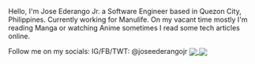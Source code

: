 Hello, I'm Jose Ederango Jr. a Software Engineer based in Quezon City, Philippines. Currently working for Manulife. On my vacant time mostly I'm reading Manga or watching Anime sometimes I read some tech articles online.

Follow me on my socials:
IG/FB/TWT: @joseederangojr
<a href="https://github.com/joseederangojr/joseederangojr">
  <img align="center" src="https://github-readme-stats.vercel.app/api?username=joseederangojr&count_private=true&show_icons=true&theme=tokyonight" />
</a>
<a href="https://github.com/joseederangojr/joseederangojr">
  <img align="center" src="https://github-readme-stats.vercel.app/api/top-langs/?username=joseederangojr&layout=compact&theme=tokyonight&langs_count=8" />
</a>
